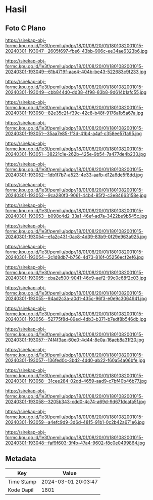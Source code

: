 # Hasil

## Foto C Plano

https://sirekap-obj-formc.kpu.go.id/1e3f/pemilu/pdpr/18/01/08/20/01/1801082001015-20240301-193047--2605f697-fbe6-43bb-906c-ee34ae6323b6.jpg

https://sirekap-obj-formc.kpu.go.id/1e3f/pemilu/pdpr/18/01/08/20/01/1801082001015-20240301-193049--61b4719f-aae4-404b-be43-522683c9f233.jpg

https://sirekap-obj-formc.kpu.go.id/1e3f/pemilu/pdpr/18/01/08/20/01/1801082001015-20240301-193049--cbb844d0-dd38-4f98-83b8-9d614b1afc55.jpg

https://sirekap-obj-formc.kpu.go.id/1e3f/pemilu/pdpr/18/01/08/20/01/1801082001015-20240301-193050--82e35c2f-f39c-42c8-b48f-9176a1b5a67a.jpg

https://sirekap-obj-formc.kpu.go.id/1e3f/pemilu/pdpr/18/01/08/20/01/1801082001015-20240301-193051--35aa7e85-1f3d-41b4-a4af-c358ee57fa95.jpg

https://sirekap-obj-formc.kpu.go.id/1e3f/pemilu/pdpr/18/01/08/20/01/1801082001015-20240301-193051--38221c1e-262b-425e-9b54-7a477de4b233.jpg

https://sirekap-obj-formc.kpu.go.id/1e3f/pemilu/pdpr/18/01/08/20/01/1801082001015-20240301-193052--1db1f7b7-a523-4e33-aafb-d12a6de5f8dd.jpg

https://sirekap-obj-formc.kpu.go.id/1e3f/pemilu/pdpr/18/01/08/20/01/1801082001015-20240301-193052--9ca280f3-9061-44b4-85f2-c3e84663158e.jpg

https://sirekap-obj-formc.kpu.go.id/1e3f/pemilu/pdpr/18/01/08/20/01/1801082001015-20240301-193053--b098c4d2-33a1-46ef-ad7a-3422be9b545c.jpg

https://sirekap-obj-formc.kpu.go.id/1e3f/pemilu/pdpr/18/01/08/20/01/1801082001015-20240301-193054--e1a2c431-0ac8-4d39-83b9-0f29e963a925.jpg

https://sirekap-obj-formc.kpu.go.id/1e3f/pemilu/pdpr/18/01/08/20/01/1801082001015-20240301-193054--2c1d8db7-b756-4d73-816f-05256ecf2ef6.jpg

https://sirekap-obj-formc.kpu.go.id/1e3f/pemilu/pdpr/18/01/08/20/01/1801082001015-20240301-193055--cba2e500-9041-46c9-aef2-99c0c68f2c03.jpg

https://sirekap-obj-formc.kpu.go.id/1e3f/pemilu/pdpr/18/01/08/20/01/1801082001015-20240301-193055--94ad2c3a-a0d1-435c-96f3-e0e9c3064941.jpg

https://sirekap-obj-formc.kpu.go.id/1e3f/pemilu/pdpr/18/01/08/20/01/1801082001015-20240301-193056--52775f8d-89ed-4db3-b371-b7edf8b546db.jpg

https://sirekap-obj-formc.kpu.go.id/1e3f/pemilu/pdpr/18/01/08/20/01/1801082001015-20240301-193057--74f4f3ae-60e0-4d44-8e0a-16aeb8a31f20.jpg

https://sirekap-obj-formc.kpu.go.id/1e3f/pemilu/pdpr/18/01/08/20/01/1801082001015-20240301-193057--136fed0c-3bd2-4dd0-ab22-f60a54a06bfe.jpg

https://sirekap-obj-formc.kpu.go.id/1e3f/pemilu/pdpr/18/01/08/20/01/1801082001015-20240301-193058--31cee284-02dd-4659-aad9-c7bf40b46b77.jpg

https://sirekap-obj-formc.kpu.go.id/1e3f/pemilu/pdpr/18/01/08/20/01/1801082001015-20240301-193058--3205b343-cdd0-4c74-a69d-9d671dcafa5f.jpg

https://sirekap-obj-formc.kpu.go.id/1e3f/pemilu/pdpr/18/01/08/20/01/1801082001015-20240301-193059--a4efc9d9-3d6d-4815-91b1-0c2b42a671e6.jpg

https://sirekap-obj-formc.kpu.go.id/1e3f/pemilu/pdpr/18/01/08/20/01/1801082001015-20240301-193048--faf9f603-3f4b-47a4-9602-f8c0e0499864.jpg


## Metadata

| Key        | Value               |
| ---------- | ------------------- |
| Time Stamp | 2024-03-01 20:03:47 |
| Kode Dapil | 1801                |



